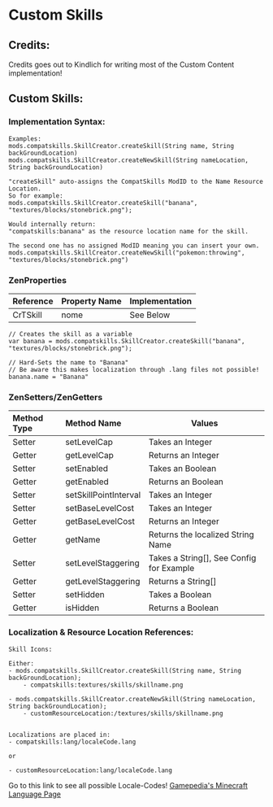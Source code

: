 # Custom Skills

## Credits:
Credits goes out to Kindlich for writing most of the Custom Content implementation!


## Custom Skills:
### Implementation Syntax:
```
Examples:
mods.compatskills.SkillCreator.createSkill(String name, String backGroundLocation)
mods.compatskills.SkillCreator.createNewSkill(String nameLocation, String backGroundLocation)

"createSkill" auto-assigns the CompatSkills ModID to the Name Resource Location.
So for example:
mods.compatskills.SkillCreator.createSkill("banana", "textures/blocks/stonebrick.png");

Would internally return:
"compatskills:banana" as the resource location name for the skill.

The second one has no assigned ModID meaning you can insert your own.
mods.compatskills.SkillCreator.createNewSkill("pokemon:throwing", "textures/blocks/stonebrick.png")
```

### ZenProperties
| Reference | Property Name | Implementation |
|:--------- |:------------- | -------------- |
| CrTSkill  | nome          | See Below      |

```
// Creates the skill as a variable
var banana = mods.compatskills.SkillCreator.createSkill("banana", "textures/blocks/stonebrick.png");

// Hard-Sets the name to "Banana"
// Be aware this makes localization through .lang files not possible!
banana.name = "Banana"
```


### ZenSetters/ZenGetters
| Method Type | Method Name           | Values                                   |
|:----------- |:--------------------- | ---------------------------------------- |
| Setter      | setLevelCap           | Takes an Integer                         |
| Getter      | getLevelCap           | Returns an Integer                       |
| Setter      | setEnabled            | Takes an Boolean                         |
| Getter      | getEnabled            | Returns an Boolean                       |
| Setter      | setSkillPointInterval | Takes an Integer                         |
| Setter      | setBaseLevelCost      | Takes an Integer                         |
| Getter      | getBaseLevelCost      | Returns an Integer                       |
| Getter      | getName               | Returns the localized String Name        |
| Setter      | setLevelStaggering    | Takes a String[], See Config for Example |
| Getter      | getLevelStaggering    | Returns a String[]                       |
| Setter      | setHidden             | Takes a Boolean                          |
| Getter      | isHidden              | Returns a Boolean                        |


### Localization & Resource Location References:
```
Skill Icons:

Either:
- mods.compatskills.SkillCreator.createSkill(String name, String backGroundLocation);
    - compatskills:textures/skills/skillname.png

- mods.compatskills.SkillCreator.createNewSkill(String nameLocation, String backGroundLocation);
    - customResourceLocation:/textures/skills/skillname.png


Localizations are placed in:
- compatskills:lang/localeCode.lang

or

- customResourceLocation:lang/localeCode.lang
```

Go to this link to see all possible Locale-Codes! [Gamepedia's Minecraft Language Page](https://minecraft.gamepedia.com/Language "Gamepedia's Minecraft Language Page")